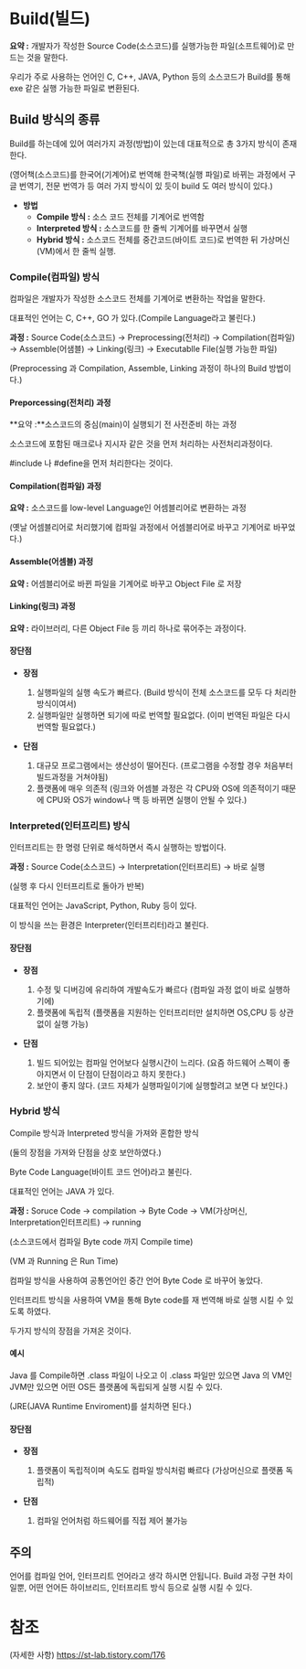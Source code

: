 # Build(빌드)

**요약 :** 개발자가 작성한 Source Code(소스코드)를 실행가능한 파일(소프트웨어)로 만드는 것을 말한다.

우리가 주로 사용하는 언어인 C, C++, JAVA, Python 등의 소스코드가 Build를 통해 exe 같은 실행 가능한 파일로 변환된다.

## Build 방식의 종류

Build를 하는데에 있어 여러가지 과정(방법)이 있는데 대표적으로 총 3가지 방식이 존재한다.

(영어책(소스코드)를 한국어(기계어)로 번역해 한국책(실행 파일)로 바뀌는 과정에서 구글 번역기, 전문 번역가 등 여러 가지 방식이 있 듯이 build 도 여러 방식이 있다.)

+ **방법**
    + **Compile 방식 :** 소스 코드 전체를 기계어로 번역함
    + **Interpreted 방식 :** 소스코드를 한 줄씩 기계어를 바꾸면서 실행
    + **Hybrid 방식 :** 소스코드 전체를 중간코드(바이트 코드)로 번역한 뒤 가상머신(VM)에서 한 줄씩 실행. 

### Compile(컴파일) 방식

컴파일은 개발자가 작성한 소스코드 전체를 기계어로 변환하는 작업을 말한다.

대표적인 언어는 C, C++, GO 가 있다.(Compile Language라고 불린다.)

**과정 :** Source Code(소스코드) -> Preprocessing(전처리) -> Compilation(컴파일) -> Assemble(어샘블) -> Linking(링크) -> Executablle File(실행 가능한 파일)

(Preprocessing 과 Compilation, Assemble, Linking 과정이 하나의 Build 방법이다.)

#### Preporcessing(전처리) 과정

**요약 :**소스코드의 중심(main)이 실행되기 전 사전준비 하는 과정

소스코드에 포함된 매크로나 지시자 같은 것을 먼저 처리하는 사전처리과정이다.

#include 나 #define을 먼저 처리한다는 것이다.

#### Compilation(컴파일) 과정

**요약 :** 소스코드를 low-level Language인 어셈블리어로 변환하는 과정

(옛날 어셈블리어로 처리했기에 컴파일 과정에서 어셈블리어로 바꾸고 기계어로 바꾸었다.)

#### Assemble(어셈블) 과정

**요약 :** 어셈블리어로 바뀐 파일을 기계어로 바꾸고 Object File 로 저장

#### Linking(링크) 과정

**요약 :** 라이브러리, 다른 Object File 등 끼리 하나로 묶어주는 과정이다.

#### 장단점

+ **장점**
    1. 실행파일의 실행 속도가 빠르다.
        (Build 방식이 전체 소스코드를 모두 다 처리한 방식이여서)
    2. 실행파일만 실행하면 되기에 따로 번역할 필요없다.
        (이미 번역된 파일은 다시 번역할 필요없다.)


+ **단점**
    1. 대규모 프로그램에서는 생산성이 떨어진다.
        (프로그램을 수정할 경우 처음부터 빌드과정을 거쳐야됨)
    2. 플랫폼에 매우 의존적
        (링크와 어셈블 과정은 각 CPU와 OS에 의존적이기 때문에 CPU와 OS가 window나 맥 등 바뀌면 실행이 안될 수 있다.)
         




### Interpreted(인터프리트) 방식

인터프리트는 한 명령 단위로 해석하면서 즉시 실행하는 방법이다.

**과정 :** Source Code(소스코드) -> Interpretation(인터프리트) -> 바로 실행

(실행 후 다시 인터프리트로 돌아가 반복)

대표적인 언어는 JavaScript, Python, Ruby 등이 있다.

이 방식을 쓰는 환경은 Interpreter(인터프리터)라고 불린다.

#### 장단점

+ **장점**
    1. 수정 및 디버깅에 유리하여 개발속도가 빠르다
        (컴파일 과정 없이 바로 실행하기에)
    2. 플랫폼에 독립적
        (플랫폼을 지원하는 인터프리터만 설치하면 OS,CPU 등 상관없이 실행 가능)

+ **단점**
    1. 빌드 되어있는 컴파일 언어보다 실행시간이 느리다.
        (요즘 하드웨어 스펙이 좋아지면서 이 단점이 단점이라고 하지 못한다.)
    2. 보안이 좋지 않다.
        (코드 자체가 실행파일이기에 실행할려고 보면 다 보인다.)


### Hybrid 방식

Compile 방식과 Interpreted 방식을 가져와 혼합한 방식

(둘의 장점을 가져와 단점을 상호 보안하였다.)

Byte Code Language(바이트 코드 언어)라고 불린다.

대표적인 언어는 JAVA 가 있다.

**과정 :** Soruce Code -> compilation -> Byte Code -> VM(가상머신, Interpretation인터프리트) -> running

(소스코드에서 컴파일 Byte code 까지 Compile time)

(VM 과 Running 은 Run Time)

컴파일 방식을 사용하여 공통언어인 중간 언어 Byte Code 로 바꾸어 놓았다.

인터프리트 방식을 사용하여 VM을 통해 Byte code를 재 번역해 바로 실행 시킬 수 있도록 하였다.

두가지 방식의 장점을 가져온 것이다.


#### 예시

Java 를 Compile하면 .class 파일이 나오고 이 .class 파일만 있으면 Java 의 VM인 JVM만 있으면 어떤 OS든 플랫폼에 독립되게 실행 시킬 수 있다.

(JRE(JAVA Runtime Enviroment)를 설치하면 된다.)


#### 장단점

+ **장점**
    1. 플랫폼이 독립적이며 속도도 컴파일 방식처럼 빠르다
        (가상머신으로 플랫폼 독립적)

+ **단점**
    1. 컴파일 언어처럼 하드웨어를 직접 제어 불가능


## 주의
언어를 컴파일 언어, 인터프리트 언어라고 생각 하시면 안됩니다. Build 과정 구현 차이 일뿐, 어떤 언어든 하이브리드, 인터프리트 방식 등으로 실행 시킬 수 있다.



# 참조
(자세한 사항) https://st-lab.tistory.com/176